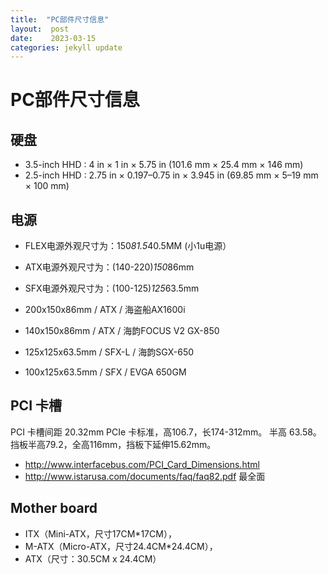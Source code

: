 ```yaml
---
title:  "PC部件尺寸信息"
layout:  post
date:    2023-03-15
categories: jekyll update
---
```


# PC部件尺寸信息

## 硬盘
 - 3.5-inch HHD :  4 in × 1 in × 5.75 in (101.6 mm × 25.4 mm × 146 mm)
 - 2.5-inch HHD :  2.75 in × 0.197–0.75 in × 3.945 in (69.85 mm × 5–19 mm × 100 mm)

## 电源

 - FLEX电源外观尺寸为：150*81.5*40.5MM (小1u电源）
 - ATX电源外观尺寸为：(140-220)*150*86mm
 - SFX电源外观尺寸为：(100-125)*125*63.5mm

 - 200x150x86mm / ATX / 海盗船AX1600i
 - 140x150x86mm / ATX / 海韵FOCUS V2 GX-850
 - 125x125x63.5mm / SFX-L / 海韵SGX-650
 - 100x125x63.5mm / SFX / EVGA 650GM

## PCI 卡槽
PCI 卡槽间距 20.32mm
PCIe 卡标准，高106.7，长174-312mm。 半高 63.58。 挡板半高79.2，全高116mm，挡板下延伸15.62mm。
 - http://www.interfacebus.com/PCI_Card_Dimensions.html
 - http://www.istarusa.com/documents/faq/faq82.pdf  最全面


## Mother board
 - ITX（Mini-ATX，尺寸17CM*17CM），
 - M-ATX（Micro-ATX，尺寸24.4CM*24.4CM），
 - ATX（尺寸：30.5CM x 24.4CM）
